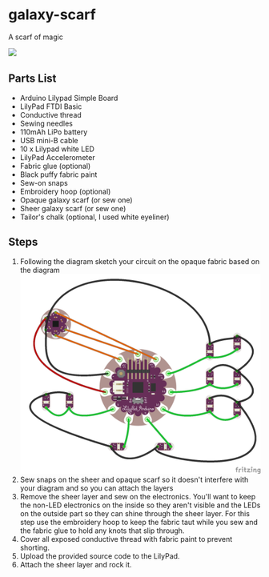 # galaxy-scarf
A scarf of magic

![](https://i.imgur.com/sf9Quf5.gif)

## Parts List

* Arduino Lilypad Simple Board
* LilyPad FTDI Basic
* Conductive thread
* Sewing needles
* 110mAh LiPo battery
* USB mini-B cable
* 10 x Lilypad white LED
* LilyPad Accelerometer
* Fabric glue (optional)
* Black puffy fabric paint
* Sew-on snaps
* Embroidery hoop (optional)
* Opaque galaxy scarf (or sew one)
* Sheer galaxy scarf (or sew one)
* Tailor's chalk (optional, I used white eyeliner)

## Steps

1. Following the diagram sketch your circuit on the opaque fabric based on the diagram
![](https://github.com/LindseyB/galaxy-scarf/blob/master/diagrams/lilypad_bb.png?raw=true)
2. Sew snaps on the sheer and opaque scarf so it doesn't interfere with your diagram and so you can attach the layers
3. Remove the sheer layer and sew on the electronics. You'll want to keep the non-LED electronics on the inside so they aren't visible and the LEDs on the outside part so they can shine through the sheer layer. For this step use the embroidery hoop to keep the fabric taut while you sew and the fabric glue to hold any knots that slip through. 
4. Cover all exposed conductive thread with fabric paint to prevent shorting. 
5. Upload the provided source code to the LilyPad.
6. Attach the sheer layer and rock it. 
